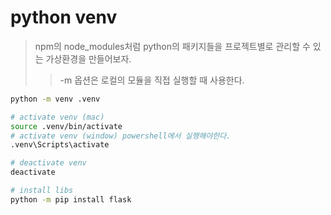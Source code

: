 # python venv

> npm의 node_modules처럼 python의 패키지들을 프로젝트별로 관리할 수 있는 가상환경을 만들어보자.
>
> > -m 옵션은 로컬의 모듈을 직접 실행할 때 사용한다.

```sh
python -m venv .venv

# activate venv (mac)
source .venv/bin/activate
# activate venv (window) powershell에서 실행해야한다.
.venv\Scripts\activate

# deactivate venv
deactivate

# install libs
python -m pip install flask
```
